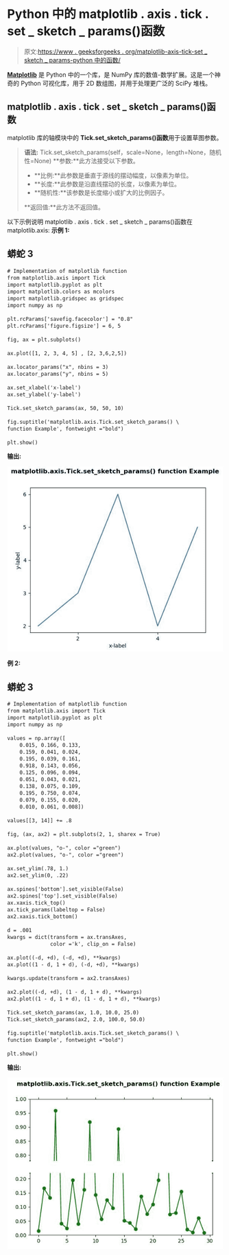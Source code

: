 # Python 中的 matplotlib . axis . tick . set _ sketch _ params()函数

> 原文:[https://www . geeksforgeeks . org/matplotlib-axis-tick-set _ sketch _ params-python 中的函数/](https://www.geeksforgeeks.org/matplotlib-axis-tick-set_sketch_params-function-in-python/)

[**Matplotlib**](https://www.geeksforgeeks.org/python-introduction-matplotlib/) 是 Python 中的一个库，是 NumPy 库的数值-数学扩展。这是一个神奇的 Python 可视化库，用于 2D 数组图，并用于处理更广泛的 SciPy 堆栈。

## matplotlib . axis . tick . set _ sketch _ params()函数

matplotlib 库的轴模块中的 **Tick.set_sketch_params()函数**用于设置草图参数。

> **语法:** Tick.set_sketch_params(self，scale=None，length=None，随机性=None)
> **参数:**此方法接受以下参数。
> 
> *   **比例:**此参数是垂直于源线的摆动幅度，以像素为单位。
> *   **长度:**此参数是沿直线摆动的长度，以像素为单位。
> *   **随机性:**该参数是长度缩小或扩大的比例因子。
> 
> **返回值:**此方法不返回值。

以下示例说明 matplotlib . axis . tick . set _ sketch _ params()函数在 matplotlib.axis:
**示例 1:**

## 蟒蛇 3

```
# Implementation of matplotlib function
from matplotlib.axis import Tick
import matplotlib.pyplot as plt  
import matplotlib.colors as mcolors  
import matplotlib.gridspec as gridspec  
import numpy as np  

plt.rcParams['savefig.facecolor'] = "0.8"
plt.rcParams['figure.figsize'] = 6, 5

fig, ax = plt.subplots()  

ax.plot([1, 2, 3, 4, 5] , [2, 3,6,2,5])  

ax.locator_params("x", nbins = 3)  
ax.locator_params("y", nbins = 5)  

ax.set_xlabel('x-label')  
ax.set_ylabel('y-label')  

Tick.set_sketch_params(ax, 50, 50, 10)

fig.suptitle('matplotlib.axis.Tick.set_sketch_params() \
function Example', fontweight ="bold")  

plt.show() 
```

**输出:**

![](img/34256d5287feb543794230351d02df2a.png)

**例 2:**

## 蟒蛇 3

```
# Implementation of matplotlib function
from matplotlib.axis import Tick
import matplotlib.pyplot as plt  
import numpy as np  

values = np.array([  
    0.015, 0.166, 0.133,   
    0.159, 0.041, 0.024,  
    0.195, 0.039, 0.161,  
    0.918, 0.143, 0.056,  
    0.125, 0.096, 0.094,  
    0.051, 0.043, 0.021,  
    0.138, 0.075, 0.109,  
    0.195, 0.750, 0.074,   
    0.079, 0.155, 0.020,  
    0.010, 0.061, 0.008])  

values[[3, 14]] += .8

fig, (ax, ax2) = plt.subplots(2, 1, sharex = True)  

ax.plot(values, "o-", color ="green")  
ax2.plot(values, "o-", color ="green")  

ax.set_ylim(.78, 1.)   
ax2.set_ylim(0, .22)  

ax.spines['bottom'].set_visible(False)  
ax2.spines['top'].set_visible(False)  
ax.xaxis.tick_top()  
ax.tick_params(labeltop = False)  
ax2.xaxis.tick_bottom()  

d = .001
kwargs = dict(transform = ax.transAxes,   
              color ='k', clip_on = False)  

ax.plot((-d, +d), (-d, +d), **kwargs)         
ax.plot((1 - d, 1 + d), (-d, +d), **kwargs)   

kwargs.update(transform = ax2.transAxes)    

ax2.plot((-d, +d), (1 - d, 1 + d), **kwargs)  
ax2.plot((1 - d, 1 + d), (1 - d, 1 + d), **kwargs)   

Tick.set_sketch_params(ax, 1.0, 10.0, 25.0)  
Tick.set_sketch_params(ax2, 2.0, 100.0, 50.0) 

fig.suptitle('matplotlib.axis.Tick.set_sketch_params() \
function Example', fontweight ="bold")  

plt.show() 
```

**输出:**

![](img/f9ee6ebfbe1094c8a2f4c980c50122dc.png)